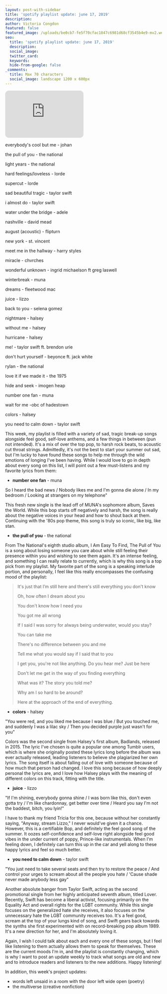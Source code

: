 ```yaml
---
layout: post-with-sidebar
title: 'spotify playlist update: june 17, 2019'
description:
author: Victoria Congdon
featured: false
featured_image: /uploads/be0cb7-fe5f70cfac1847c6981d68cf3545b4e9-mv2.webp
seo:
  title: 'spotify playlist update: june 17, 2019'
  description:
  social_image:
  twitter_card:
  keywords:
  hide-from-google: false
_comments:
  title: Max 70 characters
  social_image: landscape 1200 x 600px
---
```

<div class="cms-embed" data-cms-embed="PGlmcmFtZSBzdHlsZT0iYm9yZGVyLXJhZGl1czoxMnB4OyIgc3JjPSJodHRwczovL29wZW4uc3BvdGlmeS5jb20vZW1iZWQvcGxheWxpc3QvM2l1R0NSa2N4MFVDZmF4djVtU2FSQz91dG1fc291cmNlPWdlbmVyYXRvciIgd2lkdGg9IjUwJSIgaGVpZ2h0PSIxNTIiIGZyYW1lYm9yZGVyPSIwIiBhbGxvd2Z1bGxzY3JlZW4gYWxsb3c9ImF1dG9wbGF5OyBjbGlwYm9hcmQtd3JpdGU7IGVuY3J5cHRlZC1tZWRpYTsgZnVsbHNjcmVlbjsgcGljdHVyZS1pbi1waWN0dXJlIiBsb2FkaW5nPSJsYXp5Ij48L2lmcmFtZT4="><iframe style="border-radius:12px;" src="https://open.spotify.com/embed/playlist/3iuGCRkcx0UCfaxv5mSaRC?utm_source=generator" width="50%" height="152" frameborder="0" allowfullscreen="" allow="autoplay; clipboard-write; encrypted-media; fullscreen; picture-in-picture" loading="lazy"></iframe></div>

everybody's cool but me - johan

the pull of you - the national

light years - the national

hard feelings/loveless - lorde

supercut - lorde

sad beautiful tragic - taylor swift

i almost do - taylor swift

water under the bridge - adele

nashville - david mead

august (acoustic) - flipturn

new york - st. vincent

meet me in the hallway - harry styles

miracle - chvrches

wonderful unknown - ingrid michaelson ft greg laswell

winterbreak - muna

dreams - fleetwood mac

juice - lizzo

back to you - selena gomez

nightmare - halsey

without me - halsey

hurricane - halsey

me! - taylor swift ft. brendon urie

don't hurt yourself - beyonce ft. jack white

rylan - the national

love it if we made it - the 1975

hide and seek - imogen heap

number one fan - muna

wait for me -obc of hadestown

colors - halsey

you need to calm down - taylor swift



This week, my playlist is filled with a variety of sad, tragic break-up songs alongside feel good, self-love anthems, and a few things in between (pun not intended). It's a mix of over the top pop, to harsh rock beats, to acoustic cut throat strings. Admittedly, it's not the best to start your summer out sad, but I'm lucky to have found these songs to help me through the wild emotions of longing I've been having. While I would love to go in depth about every song on this list, I will point out a few must-listens and my favorite lyrics from them:

* **number one fan** - muna

So I heard the bad news / Nobody likes me and I'm gonna die alone / In my bedroom / Looking at strangers on my telephone"

This fresh new single is the lead off of MUNA's sophomore album, Saves the World. While this bop starts off negatively and harsh, the song is really about the negative voices in your head and how to shout back at them. Continuing with the '80s pop theme, this song is truly so iconic, like big, like stan.

* **the pull of you** - the national

From The National's eighth studio album, I Am Easy To Find, The Pull of You is a song about losing someone you care about while still feeling their presence within you and wishing to see them again. It's an intense feeling, and something I can really relate to currently, which is why this song is a top pick from my playlist. My favorite part of the song is a speaking interlude portion, and personally, I feel like this really encompasses the confusing mood of the playlist:

> It's just that I’m still here and there's still everything you don't know
>
> Oh, how often I dream about you
>
> You don't know how I need you
>
> You got me all wrong
>
> If I said I was sorry for always being underwater, would you stay?
>
> You can take me
>
> There's no difference between you and me
>
> Tell me what you would say if I said that to you
>
> I get you, you're not like anything. Do you hear me? Just be here
>
> Don't let me get in the way of you finding everything
>
> What was it? The story you told me?
>
> Why am I so hard to be around?
>
> Here at the approach of the end of everything.

* **colors** \- halsey

"You were red, and you liked me because I was blue / But you touched me, and suddenly I was a lilac sky / Then you decided purple just wasn't for you"

Colors was the second single from Halsey's first album, Badlands, released in 2015. The lyric I've chosen is quite a popular one among Tumblr users, which is where she originally posted these lyrics long before the album was ever actually released, leading listeners to believe she plagiarized her own lyrics. The song itself is about falling out of love with someone because of how much that person had changed. I love this song because of how deeply personal the lyrics are, and I love how Halsey plays with the meaning of different colors on this track, fitting with the title.

* **juice** \- lizzo

"If I'm shining, everybody gonna shine / I was born like this, don't even gotta try / I'm like chardonnay, get better over time / Heard you say I'm not the baddest, bitch, you lyin!"

I have to thank my friend Tricia for this one, because without her constantly saying, "Anyway, stream Lizzo," I never would've given it a chance. However, this is a certifiable Bop, and definitely the feel good song of the summer. It oozes self-confidence and self-love right alongside feel good vibes in the under current of poppy, Prince-like instrumentals. When I'm feeling down, I definitely can turn this up in the car and yell along to these happy lyrics and feel so much better.

* **you need to calm down** - taylor swift

"You just need to take several seats and then try to restore the peace / And control your urges to scream about all the people you hate / 'Cause shade never made anybody less gay"

Another absolute banger from Taylor Swift, acting as the second promotional single from her highly anticipated seventh album, titled Lover. Recently, Swift has become a liberal activist, focusing primarily on the Equality Act and overall rights for the LGBT community. While this single focuses on the generalized hate she receives, it also focuses on the unnecessary hate the LGBT community receives too. It's a feel good, scream at the top of your lungs kind of song, and Swift gears back towards the synths she first experimented with on record-breaking pop album 1989. It's a new direction for her, and I'm absolutely loving it.

Again, I wish I could talk about each and every one of these songs, but I feel like listening to them actually allows them to speak for themselves. These are the current moods I'm in, and the playlist is constantly changing, which is why I want to post an update weekly to track what songs are old and new and to introduce readers and listeners to the new additions. Happy listening!

In addition, this week's project updates:

* words left unsaid in a room with the door left wide open (poetry)
* the multiverse (creative nonfiction)